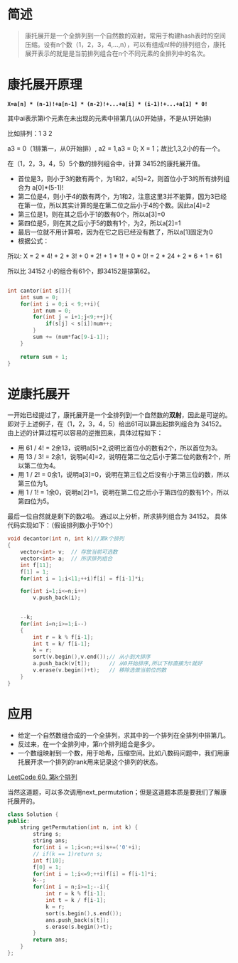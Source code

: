 # 简述

> 康托展开是一个全排列到一个自然数的双射，常用于构建hash表时的空间压缩。设有n个数（1，2，3，4,…,n），可以有组成n!种的排列组合，康托展开表示的就是是当前排列组合在n个不同元素的全排列中的名次。



# 康托展开原理

**`X=a[n] * (n-1)!+a[n-1] * (n-2)!+...+a[i] * (i-1)!+...+a[1] * 0!`** 

其中ai表示第i个元素在未出现的元素中排第几(从0开始排，不是从1开始排)

比如排列：1 3 2

a3 = 0（1排第一，从0开始排）, a2 = 1,a3 = 0; X = 1；故比1,3,2小的有一个。



在（1，2，3，4，5）5个数的排列组合中，计算 34152的康托展开值。

- 首位是3，则小于3的数有两个，为1和2，a[5]=2，则首位小于3的所有排列组合为 a[0]*(5-1)!
- 第二位是4，则小于4的数有两个，为1和2，注意这里3并不能算，因为3已经在第一位，所以其实计算的是在第二位之后小于4的个数。因此a[4]=2
- 第三位是1，则在其之后小于1的数有0个，所以a[3]=0
- 第四位是5，则在其之后小于5的数有1个，为2，所以a[2]=1
- 最后一位就不用计算啦，因为在它之后已经没有数了，所以a[1]固定为0
- 根据公式： 

所以: X = 2 * 4! + 2 * 3! + 0 * 2! + 1 * 1! + 0 * 0! 
= 2 * 24 + 2 * 6 + 1 
= 61 

所以比 34152 小的组合有61个，即34152是排第62。

```c++

int cantor(int s[]){
	int sum = 0;
	for(int i = 0;i < 9;++i){
		int num = 0;
		for(int j = i+1;j<9;++j){
			if(s[j] < s[i])num++;
		}
		sum += (num*fac[9-i-1]);
	}
 
	return sum + 1;
}
```







# **逆康托展开**

一开始已经提过了，康托展开是一个全排列到一个自然数的**双射**，因此是可逆的。即对于上述例子，在（1，2，3，4，5）给出61可以算出起排列组合为 34152。由上述的计算过程可以容易的逆推回来，具体过程如下：

- 用 61 / 4! = 2余13，说明a[5]=2,说明比首位小的数有2个，所以首位为3。
- 用 13 / 3! = 2余1，说明a[4]=2，说明在第二位之后小于第二位的数有2个，所以第二位为4。
- 用 1 / 2! = 0余1，说明a[3]=0，说明在第三位之后没有小于第三位的数，所以第三位为1。
- 用 1 / 1! = 1余0，说明a[2]=1，说明在第二位之后小于第四位的数有1个，所以第四位为5。

最后一位自然就是剩下的数2啦。
通过以上分析，所求排列组合为 34152。
具体代码实现如下：（假设排列数小于10个）

```c++
void decantor(int n, int k)//第k个排列
{
    vector<int> v;  // 存放当前可选数
    vector<int> a;  // 所求排列组合
    int f[11];
    f[1] = 1;
    for(int i = 1;i<11;++i)f[i] = f[i-1]*i;

    for(int i=1;i<=n;i++)
        v.push_back(i);

    
    --k;
    for(int i=n;i>=1;i--)
    {
        int r = k % f[i-1];
        int t = k/ f[i-1];
        k = r;
        sort(v.begin(),v.end());// 从小到大排序 
        a.push_back(v[t]);      // 从0开始排序,所以下标直接为t就好
        v.erase(v.begin()+t);   // 移除选做当前位的数
    }
}
```





# 应用

- 给定一个自然数组合成的一个全排列，求其中的一个排列在全排列中排第几。
- 反过来，在一个全排列中，第n个排列组合是多少。
- 一个数组映射到一个数，用于哈希，压缩空间。比如八数码问题中，我们用康托展开求一个排列的rank用来记录这个排列的状态。



[LeetCode 60. 第k个排列](https://leetcode-cn.com/problems/permutation-sequence/)

当然这道题，可以多次调用next_permutation；但是这道题本质是要我们了解康托展开的。

```c++
class Solution {
public:
    string getPermutation(int n, int k) {
        string s;
        string ans;
        for(int i = 1;i<=n;++i)s+=('0'+i);
        // if(k == 1)return s;
        int f[10];
        f[0] = 1;
        for(int i = 1;i<=9;++i)f[i] = f[i-1]*i;
        k--;
        for(int i = n;i>=1;--i){
        	int r = k % f[i-1];
        	int t = k / f[i-1];
        	k = r;
        	sort(s.begin(),s.end());
        	ans.push_back(s[t]);
        	s.erase(s.begin()+t);
        }	
        return ans;
    }
};
```

